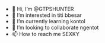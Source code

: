 - 👋 Hi, I’m @GTPSHUNTER
- 👀 I’m interested in titi bbesar
- 🌱 I’m currently learning kontol
- 💞️ I’m looking to collaborate ngentot
- 📫 How to reach me SEXKY

<!---
GTPSHUNTER/GTPSHUNTER is a ✨ special ✨ repository because its `README.md` (this file) appears on your GitHub profile.
You can click the Preview link to take a look at your changes.
--->

